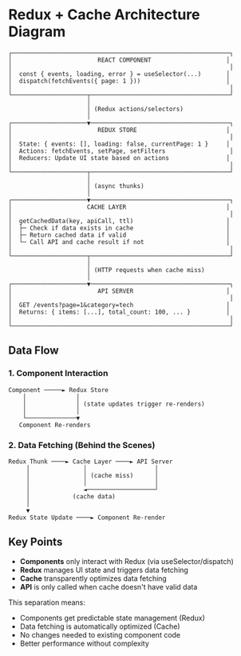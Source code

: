 # Redux + Cache Architecture Diagram

```text
┌─────────────────────────────────────────────────────────────┐
│                        REACT COMPONENT                     │
│                                                             │
│  const { events, loading, error } = useSelector(...)       │
│  dispatch(fetchEvents({ page: 1 }))                        │
│                                                             │
└─────────────────────┬───────────────────────────────────────┘
                      │
                      │ (Redux actions/selectors)
                      │
┌─────────────────────▼───────────────────────────────────────┐
│                        REDUX STORE                         │
│                                                             │
│  State: { events: [], loading: false, currentPage: 1 }     │
│  Actions: fetchEvents, setPage, setFilters                  │
│  Reducers: Update UI state based on actions                │
│                                                             │
└─────────────────────┬───────────────────────────────────────┘
                      │
                      │ (async thunks)
                      │
┌─────────────────────▼───────────────────────────────────────┐
│                     CACHE LAYER                            │
│                                                             │
│  getCachedData(key, apiCall, ttl)                          │
│  ├─ Check if data exists in cache                          │
│  ├─ Return cached data if valid                            │
│  └─ Call API and cache result if not                       │
│                                                             │
└─────────────────────┬───────────────────────────────────────┘
                      │
                      │ (HTTP requests when cache miss)
                      │
┌─────────────────────▼───────────────────────────────────────┐
│                        API SERVER                          │
│                                                             │
│  GET /events?page=1&category=tech                          │
│  Returns: { items: [...], total_count: 100, ... }          │
│                                                             │
└─────────────────────────────────────────────────────────────┘
```

## Data Flow

### 1. Component Interaction

```text
Component ─────► Redux Store
    │              │
    │              │ (state updates trigger re-renders)
    │              │
    └──────────────▼
   Component Re-renders
```

### 2. Data Fetching (Behind the Scenes)

```text
Redux Thunk ────► Cache Layer ────► API Server
     │               │                   │
     │               │ (cache miss)      │
     │               │                   │
     │               ◄───────────────────┘
     │            (cache data)
     │
     ▼
Redux State Update ────► Component Re-render
```

## Key Points

- **Components** only interact with Redux (via useSelector/dispatch)
- **Redux** manages UI state and triggers data fetching
- **Cache** transparently optimizes data fetching
- **API** is only called when cache doesn't have valid data

This separation means:

- Components get predictable state management (Redux)
- Data fetching is automatically optimized (Cache)
- No changes needed to existing component code
- Better performance without complexity
